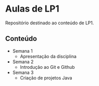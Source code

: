 # Aulas de LP1

Repositório destinado ao conteúdo de LP1.

## Conteúdo

- Semana 1
    - Apresentação da disciplina
- Semana 2
    - Introdução ao Git e Github
- Semana 3
    - Criação de projetos Java